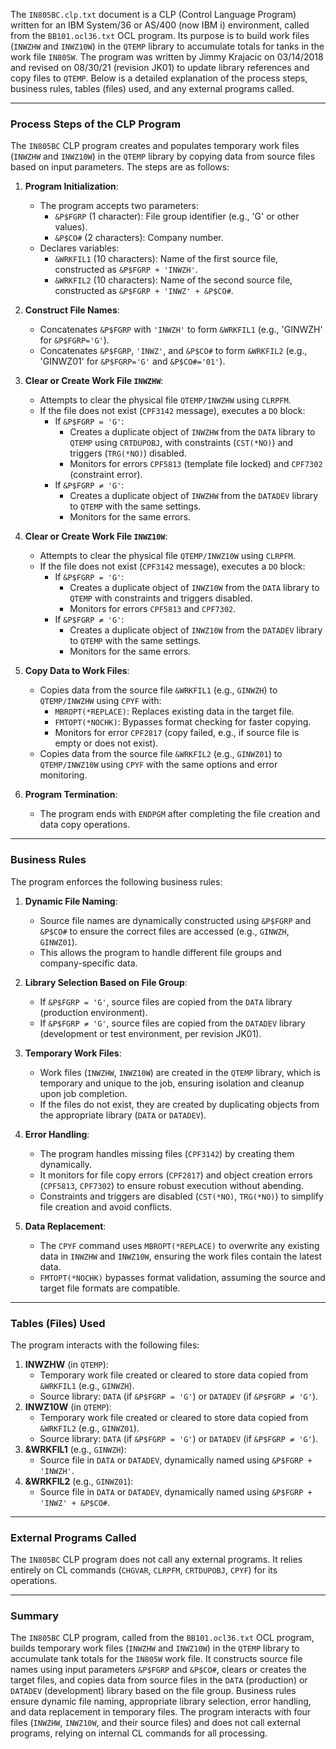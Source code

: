 The `IN805BC.clp.txt` document is a CLP (Control Language Program) written for an IBM System/36 or AS/400 (now IBM i) environment, called from the `BB101.ocl36.txt` OCL program. Its purpose is to build work files (`INWZHW` and `INWZ10W`) in the `QTEMP` library to accumulate totals for tanks in the work file `IN805W`. The program was written by Jimmy Krajacic on 03/14/2018 and revised on 08/30/21 (revision JK01) to update library references and copy files to `QTEMP`. Below is a detailed explanation of the process steps, business rules, tables (files) used, and any external programs called.

---

### Process Steps of the CLP Program

The `IN805BC` CLP program creates and populates temporary work files (`INWZHW` and `INWZ10W`) in the `QTEMP` library by copying data from source files based on input parameters. The steps are as follows:

1. **Program Initialization**:
   - The program accepts two parameters:
     - `&P$FGRP` (1 character): File group identifier (e.g., 'G' or other values).
     - `&P$CO#` (2 characters): Company number.
   - Declares variables:
     - `&WRKFIL1` (10 characters): Name of the first source file, constructed as `&P$FGRP + 'INWZH'`.
     - `&WRKFIL2` (10 characters): Name of the second source file, constructed as `&P$FGRP + 'INWZ' + &P$CO#`.

2. **Construct File Names**:
   - Concatenates `&P$FGRP` with `'INWZH'` to form `&WRKFIL1` (e.g., 'GINWZH' for `&P$FGRP='G'`).
   - Concatenates `&P$FGRP`, `'INWZ'`, and `&P$CO#` to form `&WRKFIL2` (e.g., 'GINWZ01' for `&P$FGRP='G'` and `&P$CO#='01'`).

3. **Clear or Create Work File `INWZHW`**:
   - Attempts to clear the physical file `QTEMP/INWZHW` using `CLRPFM`.
   - If the file does not exist (`CPF3142` message), executes a `DO` block:
     - If `&P$FGRP = 'G'`:
       - Creates a duplicate object of `INWZHW` from the `DATA` library to `QTEMP` using `CRTDUPOBJ`, with constraints (`CST(*NO)`) and triggers (`TRG(*NO)`) disabled.
       - Monitors for errors `CPF5813` (template file locked) and `CPF7302` (constraint error).
     - If `&P$FGRP ≠ 'G'`:
       - Creates a duplicate object of `INWZHW` from the `DATADEV` library to `QTEMP` with the same settings.
       - Monitors for the same errors.

4. **Clear or Create Work File `INWZ10W`**:
   - Attempts to clear the physical file `QTEMP/INWZ10W` using `CLRPFM`.
   - If the file does not exist (`CPF3142` message), executes a `DO` block:
     - If `&P$FGRP = 'G'`:
       - Creates a duplicate object of `INWZ10W` from the `DATA` library to `QTEMP` with constraints and triggers disabled.
       - Monitors for errors `CPF5813` and `CPF7302`.
     - If `&P$FGRP ≠ 'G'`:
       - Creates a duplicate object of `INWZ10W` from the `DATADEV` library to `QTEMP` with the same settings.
       - Monitors for the same errors.

5. **Copy Data to Work Files**:
   - Copies data from the source file `&WRKFIL1` (e.g., `GINWZH`) to `QTEMP/INWZHW` using `CPYF` with:
     - `MBROPT(*REPLACE)`: Replaces existing data in the target file.
     - `FMTOPT(*NOCHK)`: Bypasses format checking for faster copying.
     - Monitors for error `CPF2817` (copy failed, e.g., if source file is empty or does not exist).
   - Copies data from the source file `&WRKFIL2` (e.g., `GINWZ01`) to `QTEMP/INWZ10W` using `CPYF` with the same options and error monitoring.

6. **Program Termination**:
   - The program ends with `ENDPGM` after completing the file creation and data copy operations.

---

### Business Rules

The program enforces the following business rules:

1. **Dynamic File Naming**:
   - Source file names are dynamically constructed using `&P$FGRP` and `&P$CO#` to ensure the correct files are accessed (e.g., `GINWZH`, `GINWZ01`).
   - This allows the program to handle different file groups and company-specific data.

2. **Library Selection Based on File Group**:
   - If `&P$FGRP = 'G'`, source files are copied from the `DATA` library (production environment).
   - If `&P$FGRP ≠ 'G'`, source files are copied from the `DATADEV` library (development or test environment, per revision JK01).

3. **Temporary Work Files**:
   - Work files (`INWZHW`, `INWZ10W`) are created in the `QTEMP` library, which is temporary and unique to the job, ensuring isolation and cleanup upon job completion.
   - If the files do not exist, they are created by duplicating objects from the appropriate library (`DATA` or `DATADEV`).

4. **Error Handling**:
   - The program handles missing files (`CPF3142`) by creating them dynamically.
   - It monitors for file copy errors (`CPF2817`) and object creation errors (`CPF5813`, `CPF7302`) to ensure robust execution without abending.
   - Constraints and triggers are disabled (`CST(*NO)`, `TRG(*NO)`) to simplify file creation and avoid conflicts.

5. **Data Replacement**:
   - The `CPYF` command uses `MBROPT(*REPLACE)` to overwrite any existing data in `INWZHW` and `INWZ10W`, ensuring the work files contain the latest data.
   - `FMTOPT(*NOCHK)` bypasses format validation, assuming the source and target file formats are compatible.

---

### Tables (Files) Used

The program interacts with the following files:

1. **INWZHW** (in `QTEMP`):
   - Temporary work file created or cleared to store data copied from `&WRKFIL1` (e.g., `GINWZH`).
   - Source library: `DATA` (if `&P$FGRP = 'G'`) or `DATADEV` (if `&P$FGRP ≠ 'G'`).
2. **INWZ10W** (in `QTEMP`):
   - Temporary work file created or cleared to store data copied from `&WRKFIL2` (e.g., `GINWZ01`).
   - Source library: `DATA` (if `&P$FGRP = 'G'`) or `DATADEV` (if `&P$FGRP ≠ 'G'`).
3. **&WRKFIL1** (e.g., `GINWZH`):
   - Source file in `DATA` or `DATADEV`, dynamically named using `&P$FGRP + 'INWZH'`.
4. **&WRKFIL2** (e.g., `GINWZ01`):
   - Source file in `DATA` or `DATADEV`, dynamically named using `&P$FGRP + 'INWZ' + &P$CO#`.

---

### External Programs Called

The `IN805BC` CLP program does not call any external programs. It relies entirely on CL commands (`CHGVAR`, `CLRPFM`, `CRTDUPOBJ`, `CPYF`) for its operations.

---

### Summary

The `IN805BC` CLP program, called from the `BB101.ocl36.txt` OCL program, builds temporary work files (`INWZHW` and `INWZ10W`) in the `QTEMP` library to accumulate tank totals for the `IN805W` work file. It constructs source file names using input parameters `&P$FGRP` and `&P$CO#`, clears or creates the target files, and copies data from source files in the `DATA` (production) or `DATADEV` (development) library based on the file group. Business rules ensure dynamic file naming, appropriate library selection, error handling, and data replacement in temporary files. The program interacts with four files (`INWZHW`, `INWZ10W`, and their source files) and does not call external programs, relying on internal CL commands for all processing.